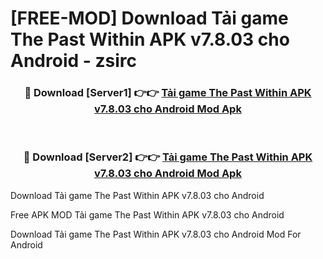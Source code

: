 # [FREE-MOD] Download Tải game The Past Within APK v7.8.03 cho Android - zsirc


<div align="center">
<h3>🔴 Download [Server1] 👉👉 <a href="https://apk-comot.site?title=Tải_game_The_Past_Within_APK_v7.8.03_cho_Android">Tải game The Past Within APK v7.8.03 cho Android Mod Apk</a></h3><br>

<h3>🔴 Download [Server2] 👉👉 <a href="https://apk-comot.site?title=Tải_game_The_Past_Within_APK_v7.8.03_cho_Android">Tải game The Past Within APK v7.8.03 cho Android Mod Apk</a></h3>
</div>



Download Tải game The Past Within APK v7.8.03 cho Android 

Free APK MOD Tải game The Past Within APK v7.8.03 cho Android 

Download Tải game The Past Within APK v7.8.03 cho Android Mod For Android
